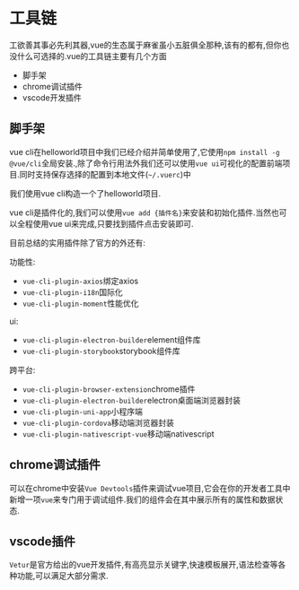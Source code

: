 # 工具链

工欲善其事必先利其器,vue的生态属于麻雀虽小五脏俱全那种,该有的都有,但你也没什么可选择的.vue的工具链主要有几个方面

+ 脚手架
+ chrome调试插件
+ vscode开发插件

## 脚手架

vue cli在helloworld项目中我们已经介绍并简单使用了,它使用`npm install -g @vue/cli`全局安装.,除了命令行用法外我们还可以使用`vue ui`可视化的配置前端项目.同时支持保存选择的配置到本地文件(`~/.vuerc`)中

我们使用vue cli构造一个了helloworld项目.

vue cli是插件化的,我们可以使用`vue add {插件名}`来安装和初始化插件.当然也可以全程使用vue ui来完成,只要找到插件点击安装即可.

目前总结的实用插件除了官方的外还有:

功能性:

+ `vue-cli-plugin-axios`绑定axios
+ `vue-cli-plugin-i18n`国际化
+ `vue-cli-plugin-moment`性能优化

ui:

+ `vue-cli-plugin-electron-builder`element组件库
+ `vue-cli-plugin-storybook`storybook组件库

跨平台:

+ `vue-cli-plugin-browser-extension`chrome插件
+ `vue-cli-plugin-electron-builder`electron桌面端浏览器封装
+ `vue-cli-plugin-uni-app`小程序端
+ `vue-cli-plugin-cordova`移动端浏览器封装
+ `vue-cli-plugin-nativescript-vue`移动端nativescript

## chrome调试插件

可以在chrome中安装`Vue Devtools`插件来调试vue项目,它会在你的开发者工具中新增一项`vue`来专门用于调试组件.我们的组件会在其中展示所有的属性和数据状态.

## vscode插件

`Vetur`是官方给出的vue开发插件,有高亮显示关键字,快速模板展开,语法检查等各种功能,可以满足大部分需求.